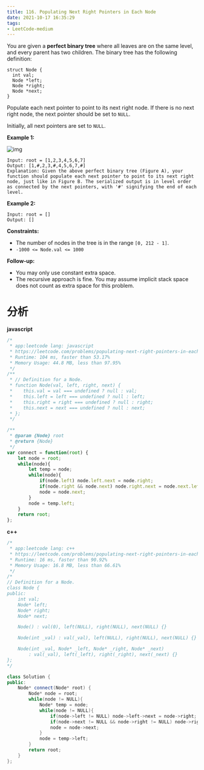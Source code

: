 ```yaml
---
title: 116. Populating Next Right Pointers in Each Node
date: 2021-10-17 16:35:29
tags:
- LeetCode-medium
---
```


You are given a **perfect binary tree** where all leaves are on the same level, and every parent has two children. The binary tree has the following definition:

```
struct Node {
  int val;
  Node *left;
  Node *right;
  Node *next;
}
```

Populate each next pointer to point to its next right node. If there is no next right node, the next pointer should be set to `NULL`.

Initially, all next pointers are set to `NULL`.

 

**Example 1:**

![img](https://assets.leetcode.com/uploads/2019/02/14/116_sample.png)

```
Input: root = [1,2,3,4,5,6,7]
Output: [1,#,2,3,#,4,5,6,7,#]
Explanation: Given the above perfect binary tree (Figure A), your function should populate each next pointer to point to its next right node, just like in Figure B. The serialized output is in level order as connected by the next pointers, with '#' signifying the end of each level.
```

<!-- more -->

**Example 2:**

```
Input: root = []
Output: []
```

 

**Constraints:**

- The number of nodes in the tree is in the range `[0, 212 - 1]`.
- `-1000 <= Node.val <= 1000`

 

**Follow-up:**

- You may only use constant extra space.
- The recursive approach is fine. You may assume implicit stack space does not count as extra space for this problem.

# 分析

**javascript**

```js
/*
 * app:leetcode lang: javascript
 * https://leetcode.com/problems/populating-next-right-pointers-in-each-node/
 * Runtime: 104 ms, faster than 53.17%
 * Memory Usage: 44.8 MB, less than 97.95%
 */
/**
 * // Definition for a Node.
 * function Node(val, left, right, next) {
 *    this.val = val === undefined ? null : val;
 *    this.left = left === undefined ? null : left;
 *    this.right = right === undefined ? null : right;
 *    this.next = next === undefined ? null : next;
 * };
 */

/**
 * @param {Node} root
 * @return {Node}
 */
var connect = function(root) {
    let node = root;
    while(node){
        let temp = node;
        while(node){
            if(node.left) node.left.next = node.right;
            if(node.right && node.next) node.right.next = node.next.left;
            node = node.next;
        }
        node = temp.left;
    }
    return root;
};
```



**c++**

```c++
/*
 * app:leetcode lang: c++
 * https://leetcode.com/problems/populating-next-right-pointers-in-each-node/
 * Runtime: 16 ms, faster than 90.92% 
 * Memory Usage: 16.8 MB, less than 66.61%
 */
/*
// Definition for a Node.
class Node {
public:
    int val;
    Node* left;
    Node* right;
    Node* next;

    Node() : val(0), left(NULL), right(NULL), next(NULL) {}

    Node(int _val) : val(_val), left(NULL), right(NULL), next(NULL) {}

    Node(int _val, Node* _left, Node* _right, Node* _next)
        : val(_val), left(_left), right(_right), next(_next) {}
};
*/

class Solution {
public:
    Node* connect(Node* root) {
        Node* node = root;
        while(node != NULL){
            Node* temp = node;
            while(node != NULL){
                if(node->left != NULL) node->left->next = node->right;
                if(node->next != NULL && node->right != NULL) node->right->next = node->next->left;
                node = node->next;
            }
            node = temp->left;
        }
        return root;
    }
};
```

